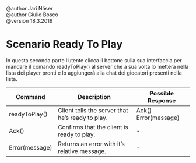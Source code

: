 @author Jari Näser <br>
@author Giulio Bosco <br>
@version 18.3.2019

# Scenario Ready To Play

In questa seconda parte l’utente clicca il bottone sulla sua interfaccia per mandare il comando readyToPlay() al server che a sua volta lo metterà nella lista dei player pronti e lo aggiungerà alla chat dei giocatori presenti nella lista.

|Command|Description|Possible Response|
|-|-|-|
|readyToPlay()|Client tells the server that he’s ready to play.|Ack() Error(message)|
|Ack()|Confirms that the client is ready to play.|-|
|Error(message)|Returns an error with it’s relative message.|-|
